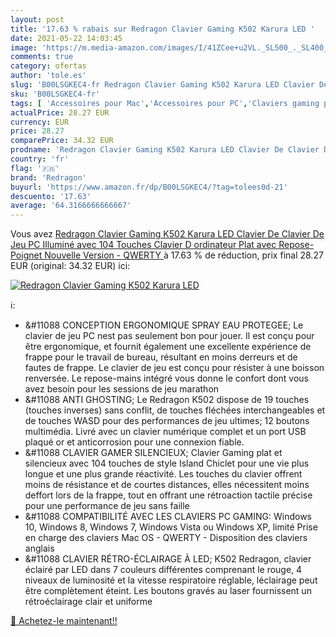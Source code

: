```yaml
---
layout: post
title: '17.63 % rabais sur Redragon Clavier Gaming K502 Karura LED '
date: 2021-05-22 14:03:45
image: 'https://m.media-amazon.com/images/I/41ZCee+u2VL._SL500_._SL400_.jpg'
comments: true
category: ofertas
author: 'tole.es'
slug: 'B00LSGKEC4-fr Redragon Clavier Gaming K502 Karura LED Clavier De Clavier...'
sku: 'B00LSGKEC4-fr'
tags: [ 'Accessoires pour Mac','Accessoires pour PC','Claviers gaming pour Mac','Claviers gaming pour PC','Contrôleurs de jeu pour PC','Contrôleurs de jeux pour Mac','Jeux vidéo','Mac: Jeux et accessoires','PC: Jeux et accessoires','redragon', ]
actualPrice: 28.27 EUR
currency: EUR
price: 28.27
comparePrice: 34.32 EUR
prodname: 'Redragon Clavier Gaming K502 Karura LED Clavier De Clavier De Jeu PC Illuminé avec 104 Touches Clavier D ordinateur Plat avec Repose-Poignet  Nouvelle Version - QWERTY '
country: 'fr'
flag: '🇫🇷'
brand: 'Redragon'
buyurl: 'https://www.amazon.fr/dp/B00LSGKEC4/?tag=tolees0d-21'
descuento: '17.63'
average: '64.3166666666667'
---
```


Vous avez [Redragon Clavier Gaming K502 Karura LED Clavier De Clavier De Jeu PC Illuminé avec 104 Touches Clavier D ordinateur Plat avec Repose-Poignet  Nouvelle Version - QWERTY ](https://www.amazon.fr/dp/B00LSGKEC4/?tag=tolees0d-21)  à  17.63 % de réduction, prix final  28.27 EUR (original: 34.32 EUR) ici:

[![Redragon Clavier Gaming K502 Karura LED ](https://m.media-amazon.com/images/I/41ZCee+u2VL._SL500_._SL400_.jpg)](https://www.amazon.fr/dp/B00LSGKEC4/?tag=tolees0d-21)

ℹ️:

- &#11088 CONCEPTION ERGONOMIQUE SPRAY EAU PROTEGEE; Le clavier de jeu PC nest pas seulement bon pour jouer. Il est conçu pour être ergonomique, et fournit également une excellente expérience de frappe pour le travail de bureau, résultant en moins derreurs et de fautes de frappe. Le clavier de jeu est conçu pour résister à une boisson renversée. Le repose-mains intégré vous donne le confort dont vous avez besoin pour les sessions de jeu marathon
- &#11088 ANTI GHOSTING; Le Redragon K502 dispose de 19 touches (touches inverses) sans conflit, de touches fléchées interchangeables et de touches WASD pour des performances de jeu ultimes; 12 boutons multimédia. Livré avec un clavier numérique complet et un port USB plaqué or et anticorrosion pour une connexion fiable.
- &#11088 CLAVIER GAMER SILENCIEUX; Clavier Gaming plat et silencieux avec 104 touches de style Island Chiclet pour une vie plus longue et une plus grande réactivité. Les touches du clavier offrent moins de résistance et de courtes distances, elles nécessitent moins deffort lors de la frappe, tout en offrant une rétroaction tactile précise pour une performance de jeu sans faille
- &#11088 COMPATIBILITÉ AVEC LES CLAVIERS PC GAMING: Windows 10, Windows 8, Windows 7, Windows Vista ou Windows XP, limité Prise en charge des claviers Mac OS - QWERTY - Disposition des claviers anglais
- &#11088 CLAVIER RÉTRO-ÉCLAIRAGE À LED; K502 Redragon, clavier éclairé par LED dans 7 couleurs différentes comprenant le rouge, 4 niveaux de luminosité et la vitesse respiratoire réglable, léclairage peut être complètement éteint. Les boutons gravés au laser fournissent un rétroéclairage clair et uniforme

[🛒 Achetez-le maintenant!!](https://www.amazon.fr/dp/B00LSGKEC4/?tag=tolees0d-21)
